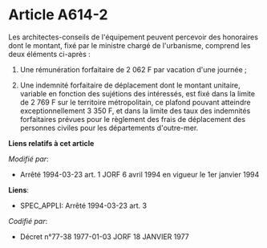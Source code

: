 # Article A614-2

Les architectes-conseils de l'équipement peuvent percevoir des honoraires dont le montant, fixé par le ministre chargé de
l'urbanisme, comprend les deux éléments ci-après :

1. Une rémunération forfaitaire de 2 062 F par vacation d'une journée ;

2. Une indemnité forfaitaire de déplacement dont le montant unitaire, variable en fonction des sujétions des intéressés, est
fixé dans la limite de 2 769 F sur le territoire métropolitain, ce plafond pouvant atteindre exceptionnellement 3 350 F, et
dans la limite des taux des indemnités forfaitaires prévues pour le règlement des frais de déplacement des personnes civiles
pour les départements d'outre-mer.

**Liens relatifs à cet article**

_Modifié par_:

  - Arrêté 1994-03-23 art. 1 JORF 6 avril 1994 en vigueur le 1er janvier 1994

**Liens**:

  - SPEC_APPLI: Arrêté 1994-03-23 art. 3

_Codifié par_:

  - Décret n°77-38 1977-01-03 JORF 18 JANVIER 1977

